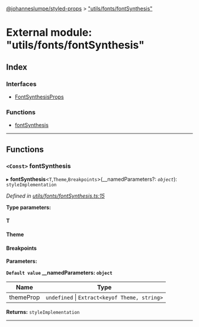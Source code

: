 [@johanneslumpe/styled-props](../README.md) > ["utils/fonts/fontSynthesis"](../modules/_utils_fonts_fontsynthesis_.md)

# External module: "utils/fonts/fontSynthesis"

## Index

### Interfaces

* [FontSynthesisProps](../interfaces/_utils_fonts_fontsynthesis_.fontsynthesisprops.md)

### Functions

* [fontSynthesis](_utils_fonts_fontsynthesis_.md#fontsynthesis)

---

## Functions

<a id="fontsynthesis"></a>

### `<Const>` fontSynthesis

▸ **fontSynthesis**<`T`,`Theme`,`Breakpoints`>(__namedParameters?: *`object`*): `styleImplementation`

*Defined in [utils/fonts/fontSynthesis.ts:15](https://github.com/johanneslumpe/styled-props/blob/8e709f1/src/utils/fonts/fontSynthesis.ts#L15)*

**Type parameters:**

#### T 
#### Theme 
#### Breakpoints 
**Parameters:**

**`Default value` __namedParameters: `object`**

| Name | Type |
| ------ | ------ |
| themeProp | `undefined` \| `Extract<keyof Theme, string>` |

**Returns:** `styleImplementation`

___

